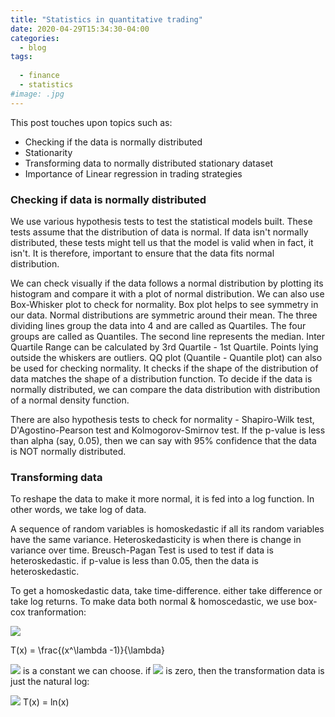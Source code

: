 ```yaml
---
title: "Statistics in quantitative trading"
date: 2020-04-29T15:34:30-04:00
categories:
  - blog
tags:
 
  - finance
  - statistics
#image: .jpg
---
```


<p>This post touches upon topics such as:</p>
<!-- wp:list -->
<ul><li>Checking if the data is normally distributed</li><li>Stationarity</li><li>Transforming data to normally distributed stationary dataset</li><li>Importance of Linear regression in trading strategies</li></ul>
<!-- /wp:list -->
<p></p>

### Checking if data is normally distributed

We use various hypothesis tests to test the statistical models built. These tests assume that the distribution of data is normal. If data isn't normally distributed, these tests might tell us that the model is valid when in fact, it isn't. It is therefore, important to ensure that the data fits normal distribution.

We can check visually if the data follows a normal distribution by plotting its histogram and compare it with a plot of normal distribution. We can also use Box-Whisker plot to check for normality. Box plot helps to see symmetry in our data. Normal distributions are symmetric around their mean. The three dividing lines group the data into 4 and are called as Quartiles. The four groups are called as Quantiles. The second line represents the median. Inter Quartile Range can be calculated by 3rd Quartile - 1st Quartile. Points lying outside the whiskers are outliers. QQ plot (Quantile - Quantile plot) can also be used for checking normality. It checks if the shape of the distribution of data matches the shape of a distribution function. To decide if the data is normally distributed, we can compare the data distribution with distribution of a normal density function. 

There are also hypothesis tests to check for normality - Shapiro-Wilk test, D'Agostino-Pearson test and Kolmogorov-Smirnov test. If the p-value is less than alpha (say, 0.05), then we can say with 95% confidence that the data is NOT normally distributed. 

### Transforming data

To reshape the data to make it more normal, it is fed into a log function. In other words, we take log of data.

A sequence of random variables is homoskedastic if all its random variables have the same variance. Heteroskedasticity is when there is change in variance over time. Breusch-Pagan Test is used to test if data is heteroskedastic. if p-value is less than 0.05, then the data is heteroskedastic. 

To get a homoskedastic data, take time-difference. either take difference or take log returns. To make data both normal & homoscedastic, we use box-cox tranformation:

<img src="https://latex.codecogs.com/svg.latex?T(x) = \frac{(x^\lambda -1)}{\lambda}">

T(x) = \frac{(x^\lambda -1)}{\lambda}

<img src="https://latex.codecogs.com/svg.latex? \lambda"> is a constant we can choose. if <img src="https://latex.codecogs.com/svg.latex? \lambda"> is zero, then the transformation data is just the natural log:

<img src="https://latex.codecogs.com/svg.latex?T(x) = \ln(x)">
T(x) = ln(x)




